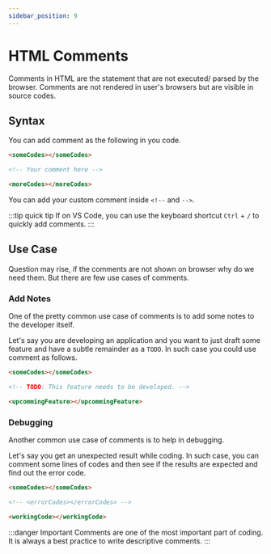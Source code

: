 ```yaml
---
sidebar_position: 9
---
```


# HTML Comments

Comments in HTML are the statement that are not executed/ parsed by the browser. Comments are not rendered in user's browsers but are visible in source codes.

## Syntax

You can add comment as the following in you code.

```html title="comments.html"
<someCodes></someCodes>

<!-- Your comment here -->

<moreCodes></moreCodes>
```

You can add your custom comment inside `<!--` and `-->`.

:::tip quick tip
If on VS Code, you can use the keyboard shortcut `Ctrl` + `/` to quickly add comments.
:::

## Use Case

Question may rise, if the comments are not shown on browser why do we need them. But there are few use cases of comments.

### Add Notes

One of the pretty common use case of comments is to add some notes to the developer itself.

Let's say you are developing an application and you want to just draft some feature and have a subtle remainder as a `TODO`. In such case you could use comment as follows.

```html title="add-note.html"
<someCodes></someCodes>

<!-- TODO: This feature needs to be developed. -->

<upcommingFeature></upcommingFeature>
```

### Debugging

Another common use case of comments is to help in debugging.

Let's say you get an unexpected result while coding. In such case, you can comment some lines of codes and then see if the results are expected and find out the error code.

```html title="debugging.html"
<someCodes></someCodes>

<!-- <errorCodes></errorCodes> -->

<workingCode></workingCode>
```

:::danger Important
Comments are one of the most important part of coding. It is always a best practice to write descriptive comments.
:::

